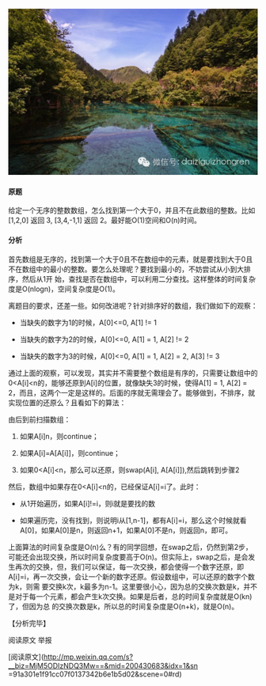 ![](_resources/【经典面试题】丢失的数字image0.jpg)

#### **原题**

给定一个无序的整数数组，怎么找到第一个大于0，并且不在此数组的整数。比如[1,2,0] 返回 3, [3,4,-1,1] 返回
2。最好能O(1)空间和O(n)时间。

#### **分析**

首先数组是无序的，找到第一个大于0且不在数组中的元素，就是要找到大于0且不在数组中的最小的整数。要怎么处理呢？要找到最小的，不妨尝试从小到大排序，然后从1开
始，查找是否在数组中，可以利用二分查找。这样整体的时间复杂度是O(nlogn)，空间复杂度是O(1)。

  

离题目的要求，还差一些。如何改进呢？针对排序好的数组，我们做如下的观察：

  

  * 当缺失的数字为1的时候，A[0]<=0, A[1] != 1

  * 当缺失的数字为2的时候，A[0]<=0, A[1] = 1, A[2] != 2

  * 当缺失的数字为3的时候，A[0]<=0, A[1] = 1, A[2] = 2, A[3] != 3

通过上面的观察，可以发现，其实并不需要整个数组是有序的，只需要让数组中的0<A[i]<n的，能够还原到A[i]的位置，就像缺失3的时候，使得A[1] =
1, A[2] = 2，而且，这两个一定是这样的。后面的序就无需理会了。能够做到，不排序，就实现位置的还原么？且看如下的算法：

由后到前扫描数组：

  

  1. 如果A[i]n，则continue；

  2. 如果A[i]=A[A[i]]，则continue；

  3. 如果0<A[i]<n，那么可以还原，则swap(A[i], A[A[i]]),然后跳转到步骤2

  

然后，数组中如果存在0<A[i]<n的，已经保证A[i]=i了。此时：

  

  * 从1开始遍历，如果A[i]!=i，则i就是要找的数

  * 如果遍历完，没有找到，则说明i从[1,n-1]，都有A[i]=i，那么这个时候就看A[0]，如果A[0]是n，则返回n+1，如果A[0]不是n，则返回n，即可。

  

上面算法的时间复杂度是O(n)么？有的同学回想，在swap之后，仍然到第2步，可能还会出现交换，所以时间复杂度要高于O(n)。但实际上，swap之后，是会发
生再次的交换，但，我们可以保证，每一次交换，都会使得一个数字还原，即A[i]=i，再一次交换，会让一个新的数字还原。假设数组中，可以还原的数字个数为k，则需
要交换k次，k最多为n-1。这里要很小心，因为总的交换次数是k，并不是对于每一个元素，都会产生k次交换。如果是后者，总的时间复杂度就是O(kn)了，但因为总
的交换次数是k，所以总的时间复杂度是O(n+k)，就是O(n)。

  

【分析完毕】

  

阅读原文 举报

[阅读原文](http://mp.weixin.qq.com/s?__biz=MjM5ODIzNDQ3Mw==&mid=200430683&idx=1&sn
=91a301e1f91cc07f0137342b6e1b5d02&scene=0#rd)

